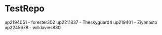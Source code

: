 # TestRepo 
up2194051 - forester302
up2211837 - Theskyguard4
up219401 - Ziyanasto
up2245678 - willdavies830

